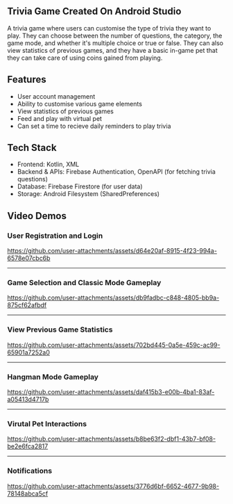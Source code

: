 ## Trivia Game Created On Android Studio

A trivia game where users can customise the type of trivia they want to play. 
They can choose between the number of questions, the category, the game mode, 
and whether it's multiple choice or true or false. They can also view statistics of previous games, 
and they have a basic in-game pet that they can take care of using coins gained from playing.


## Features
- User account management
- Ability to customise various game elements
- View statistics of previous games
- Feed and play with virtual pet
- Can set a time to recieve daily reminders to play trivia

## Tech Stack
- Frontend: Kotlin, XML
- Backend & APIs: Firebase Authentication, OpenAPI (for fetching trivia questions)
- Database: Firebase Firestore (for user data)
- Storage: Android Filesystem (SharedPreferences)

## Video Demos

### User Registration and Login
https://github.com/user-attachments/assets/d64e20af-8915-4f23-994a-6578e07cbc6b

---

### Game Selection and Classic Mode Gameplay
https://github.com/user-attachments/assets/db9fadbc-c848-4805-bb9a-875cf62afbdf

___

### View Previous Game Statistics
https://github.com/user-attachments/assets/702bd445-0a5e-459c-ac99-65901a7252a0

---

### Hangman Mode Gameplay
https://github.com/user-attachments/assets/daf415b3-e00b-4ba1-83af-a05413d4717b

---

### Virutal Pet Interactions
https://github.com/user-attachments/assets/b8be63f2-dbf1-43b7-bf08-be2e6fca2817

---

### Notifications
https://github.com/user-attachments/assets/3776d6bf-6652-4677-9b98-78148abca5cf







